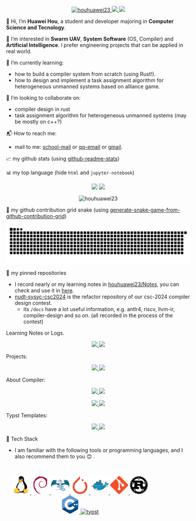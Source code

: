 <div style="width: 100%;" align="center">
    <a target="_blank" rel="noopener noreferrer" href="https://github.com/houhuawei23">
        <img src="https://img.shields.io/badge/@hhw-purple?logo=h&logoColor=white&style=for-the-badge" alt="houhuawei23">
    </a>
    <a target="_blank" rel="noopener noreferrer" href="https://github.com/houhuawei23?tab=followers">
        <img src="https://komarev.com/ghpvc/?username=houhuawei23&label=Guests&color=0e75b6&style=for-the-badge" />
    </a>
    <a target="_blank" rel="noopener noreferrer" href="https://github.com/houhuawei23">
        <img src="https://img.shields.io/badge/dynamic/json?color=orange&label=Follower&query=followers&suffix=x&url=https%3A%2F%2Fapi.github.com%2Fusers%2Fhouhuawei23&style=for-the-badge" />
    </a>
</div>

:wave: Hi, I’m **Huawei Hou**, a student and developer majoring in **Computer Science and Tecnology**.

:eyes: I’m interested in **Swarm UAV**, **System Software** (OS, Compiler) and **Artificial Intelligence**. I prefer engineering projects that can be applied in real world.

:seedling: I’m currently learning:
- how to build a compiler system from scratch (using Rust!).
- how to design and implement a task assignment algorithm for heterogeneous unmanned systems based on alliance game.

:revolving_hearts: I’m looking to collaborate on:
  - compiler design in rust
  - task assignment algorithm for heterogeneous unmanned systems (may be mostly on c++?)

:mailbox_with_mail: How to reach me:
- mail to me: <a href="mailto:houhuawei666@nudt.edu.cn">school-mail</a> or <a href="mailto:2589622350@qq.com">qq-email</a> or <a href="mailto:huaweihou86@gmial">gmail</a>.

:chart_with_upwards_trend: my github stats (using [github-readme-stats](https://github.com/anuraghazra/github-readme-stats))

:bar_chart: my top language (hide `html` and `jupyter-notebook`)

<p align="center" style="width: 100%;">
    <span style="width: 100%;">
      <img align="center" style="width: 50%;" src="https://github-readme-stats.vercel.app/api?username=houhuawei23&show_icons=true&count_private=true"/>
      <img align="center" style="width: 38%;" src="https://github-readme-stats.vercel.app/api/top-langs/?username=houhuawei23&layout=compact&hide=html,jupyter%20notebook"/>
    </span>
</p>

<p align="center" style="width: 100%;">
<img align="center" style="width:50%;" src="https://github-readme-streak-stats.herokuapp.com/?user=houhuawei23" alt="houhuawei23" />
</p>

:snake: my github contribution grid snake (using [generate-snake-game-from-github-contribution-grid](https://github.com/marketplace/actions/generate-snake-game-from-github-contribution-grid))

<p align="center" style="width: 100%;">
    <img align="center" style="width: 100%;" src="https://raw.githubusercontent.com/houhuawei23/houhuawei23/output/github-contribution-grid-snake.svg" alt="houhuawei23" />
</p>

:closed_book: my pinned repositories
  - I record nearly or my learning notes in [houhuawei23/Notes](https://github.com/houhuawei23/Notes), you can check and use it in [here](https://houhuawei23.github.io/Notes/).
  - [nudt-sysyc-csc2024](https://github.com/houhuawei23/nudt-sysyc-csc2024) is the refactor repository of our csc-2024 compiler design contest.
    - its `/docs` have a lot useful information, e.g. antlr4, riscv, llvm-ir, compiler-design and so on. (all recorded in the process of the contest)

Learning Notes or Logs.

<p align="center">
<a href="https://github.com/houhuawei23/Notes">
   <img style="width: 49%;" src="https://github-readme-stats.vercel.app/api/pin/?username=houhuawei23&repo=Notes&show_owner=true" />
</a>
<a href="https://github.com/houhuawei23/AlgorithmLearn">
   <img style="width: 49%;" src="https://github-readme-stats.vercel.app/api/pin/?username=houhuawei23&repo=AlgorithmLearn" />
</a>
</p>

Projects:

<p align="center">
<a href="https://github.com/DL-for-Hyperspectral-Imager/DL_HSI_swift_classify">
   <img style="width: 49%;" src="https://github-readme-stats.vercel.app/api/pin/?username=DL-for-Hyperspectral-Imager&repo=DL_HSI_swift_classify" />
</a>
<a href="https://github.com/houhuawei23/geo-feature">
   <img style="width: 49%;" src="https://github-readme-stats.vercel.app/api/pin/?username=houhuawei23&repo=geo-feature" />
</a>
</p>

About Compiler:

<p align="center">
<a href="https://github.com/houhuawei23/nudt-sysyc-csc2024">
   <img style="width: 49%;" src="https://github-readme-stats.vercel.app/api/pin/?username=houhuawei23&repo=nudt-sysyc-csc2024" />
</a>
<a href="https://github.com/houhuawei23/forked-nku-compiler-2024-rs">
   <img style="width: 49%;" src="https://github-readme-stats.vercel.app/api/pin/?username=houhuawei23&repo=forked-nku-compiler-2024-rs" />
</a>
</p>

<p align="center">
<a href="https://github.com/houhuawei23/nudt-sysy-compiler-csc2024-origin">
   <img style="width: 49%;" src="https://github-readme-stats.vercel.app/api/pin/?username=houhuawei23&repo=nudt-sysy-compiler-csc2024-origin" />
</a>
<a href="https://github.com/houhuawei23/csc-former">
   <img style="width: 49%;" src="https://github-readme-stats.vercel.app/api/pin/?username=houhuawei23&repo=csc-former" />
</a>
</p>

Typst Templates:

<p align="center">
<a href="https://github.com/abnerhexu/nudt-paper-typst">
   <img style="width: 49%;" src="https://github-readme-stats.vercel.app/api/pin/?username=abnerhexu&repo=nudt-paper-typst" />
</a>
<a href="https://github.com/houhuawei23/resume_template_typst">
   <img style="width: 49%;" src="https://github-readme-stats.vercel.app/api/pin/?username=houhuawei23&repo=resume_template_typst" />
</a>
</p>

:hammer: Tech Stack
- I am familiar with the following tools or programming languages, and I also recommend them to you :blush: .

<br>

<p align="center" style="width: 80%;">
    <a href="https://www.linux.org/" target="_blank">
    <img src="https://raw.githubusercontent.com/devicons/devicon/master/icons/linux/linux-original.svg" alt="linux"
    width="50" height="50" />
    </a>
    <a href="https://debian.org" target="_blank">
    <img src="https://raw.githubusercontent.com/devicons/devicon/master/icons/debian/debian-original.svg" alt="debian"
    width="50" height="50" />
    </a>
    <a href="https://llvm.org" target="_blank">
    <img src="https://raw.githubusercontent.com/devicons/devicon/master/icons/llvm/llvm-original.svg" alt="llvm"
    width="50" height="50" />
    </a>
    <a href="https://pytorch.org/" target="_blank">
    <img src="https://raw.githubusercontent.com/devicons/devicon/master/icons/pytorch/pytorch-original.svg" alt="pytorch"
    width="50" height="50" />
    </a>
    <a href="https://www.docker.com/" target="_blank">
    <img src="https://raw.githubusercontent.com/devicons/devicon/master/icons/docker/docker-original.svg" alt="docker"
    width="50" height="50" />
    </a>
    <a href="https://git-scm.com/" target="_blank">
    <img src="https://raw.githubusercontent.com/devicons/devicon/master/icons/git/git-original.svg" alt="git"
    width="50" height="50" />
    </a>
    <a href="https://rust-lang.org" target="_blank">
    <img src="https://raw.githubusercontent.com/devicons/devicon/master/icons/rust/rust-original.svg" alt="rust"
    width="50" height="50" />
    </a>
    <a href="http://cppreference.com/" target="_blank">
    <img src="https://raw.githubusercontent.com/devicons/devicon/master/icons/cplusplus/cplusplus-original.svg" alt="cpp"
    width="50" height="50" />
    </a>
    <a href="https://typst.app/home/" target="_blank">
    <img src="https://avatars.githubusercontent.com/u/67595261" alt="typst"
    width="50" height="50" />
    </a>
</p>

<!---
houhuawei23/houhuawei23 is a ✨ special ✨ repository because its `README.md` (this file) appears on your GitHub profile.
You can click the Preview link to take a look at your changes.
--->

<!--
[Dynamically generated stats for your github readmes](https://github.com/anuraghazra/github-readme-stats/)
[Awesome GitHub Profile READMEs](https://github.com/abhisheknaiidu/awesome-github-profile-readme)
 -->

